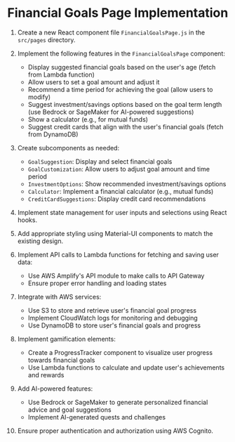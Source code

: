 # Financial Goals Page Implementation

1. Create a new React component file `FinancialGoalsPage.js` in the `src/pages` directory.

2. Implement the following features in the `FinancialGoalsPage` component:
   - Display suggested financial goals based on the user's age (fetch from Lambda function)
   - Allow users to set a goal amount and adjust it
   - Recommend a time period for achieving the goal (allow users to modify)
   - Suggest investment/savings options based on the goal term length (use Bedrock or SageMaker for AI-powered suggestions)
   - Show a calculator (e.g., for mutual funds)
   - Suggest credit cards that align with the user's financial goals (fetch from DynamoDB)

3. Create subcomponents as needed:
   - `GoalSuggestion`: Display and select financial goals
   - `GoalCustomization`: Allow users to adjust goal amount and time period
   - `InvestmentOptions`: Show recommended investment/savings options
   - `Calculator`: Implement a financial calculator (e.g., mutual funds)
   - `CreditCardSuggestions`: Display credit card recommendations

4. Implement state management for user inputs and selections using React hooks.

5. Add appropriate styling using Material-UI components to match the existing design.

6. Implement API calls to Lambda functions for fetching and saving user data:
   - Use AWS Amplify's API module to make calls to API Gateway
   - Ensure proper error handling and loading states

7. Integrate with AWS services:
   - Use S3 to store and retrieve user's financial goal progress
   - Implement CloudWatch logs for monitoring and debugging
   - Use DynamoDB to store user's financial goals and progress

8. Implement gamification elements:
   - Create a ProgressTracker component to visualize user progress towards financial goals
   - Use Lambda functions to calculate and update user's achievements and rewards

9. Add AI-powered features:
   - Use Bedrock or SageMaker to generate personalized financial advice and goal suggestions
   - Implement AI-generated quests and challenges

10. Ensure proper authentication and authorization using AWS Cognito.
